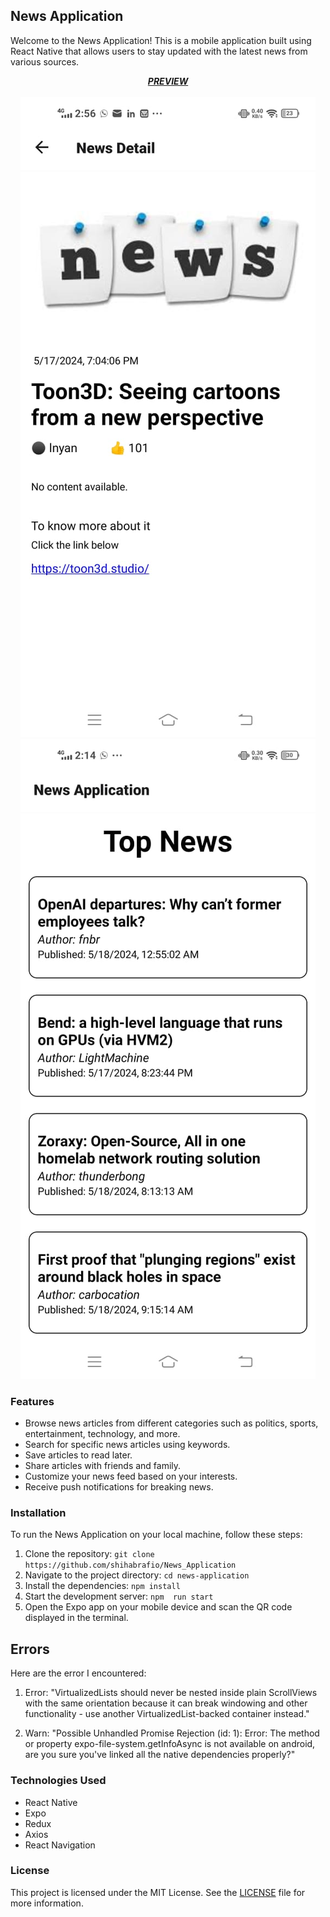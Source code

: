## News Application

Welcome to the News Application! This is a mobile application built using React Native that allows users to stay updated with the latest news from various sources.

<div align="center">
 <b> <i> <u> PREVIEW </u> </i></b> </br> </br>
 <img src='./src/assets/news_detail.jpg'>
 <img src='./src/assets/news_list.jpg'>
</div>

### Features

- Browse news articles from different categories such as politics, sports, entertainment, technology, and more.
- Search for specific news articles using keywords.
- Save articles to read later.
- Share articles with friends and family.
- Customize your news feed based on your interests.
- Receive push notifications for breaking news.

### Installation

To run the News Application on your local machine, follow these steps:

1. Clone the repository: `git clone https://github.com/shihabrafio/News_Application`
2. Navigate to the project directory: `cd news-application`
3. Install the dependencies: `npm install`
4. Start the development server: `npm  run start`
5. Open the Expo app on your mobile device and scan the QR code displayed in the terminal.

## Errors

Here are the error I encountered:

1. Error: "VirtualizedLists should never be nested inside plain ScrollViews with the same orientation because it can break windowing and other functionality - use another VirtualizedList-backed container instead."

2. Warn: "Possible Unhandled Promise Rejection (id: 1):
Error: The method or property expo-file-system.getInfoAsync is not available on android, are you sure you've linked all the native dependencies properly?"

### Technologies Used

- React Native
- Expo
- Redux
- Axios
- React Navigation

### License

This project is licensed under the MIT License. See the [LICENSE](LICENSE) file for more information.